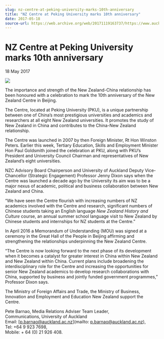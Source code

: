 ```yaml
---
slug: nz-centre-at-peking-university-marks-10th-anniversary
title: "NZ Centre at Peking University marks 10th anniversary"
date: 2017-05-18
source-url: https://web.archive.org/web/20171119163737/https://www.auckland.ac.nz/en/about/news-events-and-notices/news/news-2017/05/nz-centre-at-peking-university-marks-10th-anniversary-.html
---
```

NZ Centre at Peking University marks 10th anniversary
=====================================================

18 May 2017

![](https://www.auckland.ac.nz/en/about/news-events-and-notices/news/news-2017/05/nz-centre-at-peking-university-marks-10th-anniversary-/_jcr_content/par/textimage/image.img.png/1495765647097.png?defaultImagePath=etc%2fdesigns%2fdefault%2f0.gif)

The importance and strength of the New Zealand-China relationship has been honoured with a celebration to mark the 10th anniversary of the New Zealand Centre in Beijing.

The Centre, located at Peking University (PKU), is a unique partnership between one of China’s most prestigious universities and academics and researchers at all eight New Zealand universities. It promotes the study of New Zealand in China and contributes to the China-New Zealand relationship.

The Centre was launched in 2007 by then Foreign Minister, Rt Hon Winston Peters. Earlier this week, Tertiary Education, Skills and Employment Minister Hon Paul Goldsmith joined the celebration at PKU, along with PKU’s President and University Council Chairman and representatives of New Zealand’s eight universities.

NZC Advisory Board Chairperson and University of Auckland Deputy Vice- Chancellor (Strategic Engagement) Professor Jenny Dixon says when the Centre was launched a decade ago by the University its aim was to be a major nexus of academic, political and business collaboration between New Zealand and China.

“We have seen the Centre flourish with increasing numbers of NZ academics involved with the Centre and research, significant numbers of Chinese students taking an English language _New Zealand History and Culture_ course, an annual summer school language visit to New Zealand by Chinese students and internships for NZ students at the Centre.”

In April 2016 a Memorandum of Understanding (MOU) was signed at a ceremony in the Great Hall of the People in Beijing affirming and strengthening the relationships underpinning the New Zealand Centre.

“The Centre is now looking forward to the next phase of its development when it becomes a catalyst for greater interest in China within New Zealand and New Zealand within China. Current plans include broadening the interdisciplinary role for the Centre and increasing the opportunities for senior New Zealand academics to develop research collaborations with China, supported by business and jointly funded government programmes,” Professor Dixon says.

The Ministry of Foreign Affairs and Trade, the Ministry of Business, Innovation and Employment and Education New Zealand support the Centre.

Pete Barnao, Media Relations Adviser Team Leader,  
Communications, University of Auckland  
Email: [p.barnao@auckland.ac.nz](mailto: p.barnao@auckland.ac.nz),  
Tel: +64 9 923 7698,  
Mobile: + 64 (0) 21 926 408.